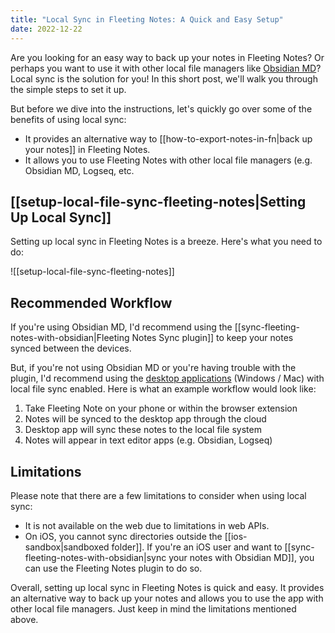 ```yaml
---
title: "Local Sync in Fleeting Notes: A Quick and Easy Setup"
date: 2022-12-22
---
```

Are you looking for an easy way to back up your notes in Fleeting Notes? Or perhaps you want to use it with other local file managers like [Obsidian MD](https://obsidian.md/)? Local sync is the solution for you! In this short post, we'll walk you through the simple steps to set it up.

But before we dive into the instructions, let's quickly go over some of the benefits of using local sync:

-   It provides an alternative way to [[how-to-export-notes-in-fn|back up your notes]] in Fleeting Notes.
-   It allows you to use Fleeting Notes with other local file managers (e.g. Obsidian MD, Logseq, etc.

## [[setup-local-file-sync-fleeting-notes|Setting Up Local Sync]]
Setting up local sync in Fleeting Notes is a breeze. Here's what you need to do:

![[setup-local-file-sync-fleeting-notes]]

## Recommended Workflow
If you're using Obsidian MD, I'd recommend using the [[sync-fleeting-notes-with-obsidian|Fleeting Notes Sync plugin]] to keep your notes synced between the devices.

But, if you're not using Obsidian MD or you're having trouble with the plugin, I'd recommend using the [desktop applications](https://www.fleetingnotes.app/download) (Windows / Mac) with local file sync enabled. Here is what an example workflow would look like:

1. Take Fleeting Note on your phone or within the browser extension
2. Notes will be synced to the desktop app through the cloud
3. Desktop app will sync these notes to the local file system
4. Notes will appear in text editor apps (e.g. Obsidian, Logseq)

## Limitations
Please note that there are a few limitations to consider when using local sync:

- It is not available on the web due to limitations in web APIs.
- On iOS, you cannot sync directories outside the [[ios-sandbox|sandboxed folder]]. If you're an iOS user and want to [[sync-fleeting-notes-with-obsidian|sync your notes with Obsidian MD]], you can use the Fleeting Notes plugin to do so.

Overall, setting up local sync in Fleeting Notes is quick and easy. It provides an alternative way to back up your notes and allows you to use the app with other local file managers. Just keep in mind the limitations mentioned above.